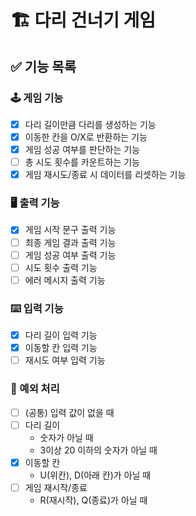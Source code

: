 # 🏗 다리 건너기 게임

## ✅ 기능 목록

### 🕹 게임 기능
- [X] 다리 길이만큼 다리를 생성하는 기능
- [X] 이동한 칸을 O/X로 반환하는 기능
- [X] 게임 성공 여부를 판단하는 기능
- [ ] 총 시도 횟수를 카운트하는 기능
- [X] 게임 재시도/종료 시 데이터를 리셋하는 기능

### 🖥 출력 기능
- [X] 게임 시작 문구 출력 기능
- [ ] 최종 게임 결과 출력 기능
- [ ] 게임 성공 여부 출력 기능
- [ ] 시도 횟수 출력 기능
- [ ] 에러 메시지 출력 기능

### ⌨️ 입력 기능
- [X] 다리 길이 입력 기능
- [X] 이동할 칸 입력 기능
- [ ] 재시도 여부 입력 기능

### 🚫 예외 처리
- [ ] (공통) 입력 값이 없을 때
- [ ] 다리 길이 
  - 숫자가 아닐 때
  - 3이상 20 이하의 숫자가 아닐 때
- [X] 이동할 칸
  - U(위칸), D(아래 칸)가 아닐 때
- [ ] 게임 재시작/종료
  - R(재시작), Q(종료)가 아닐 때
